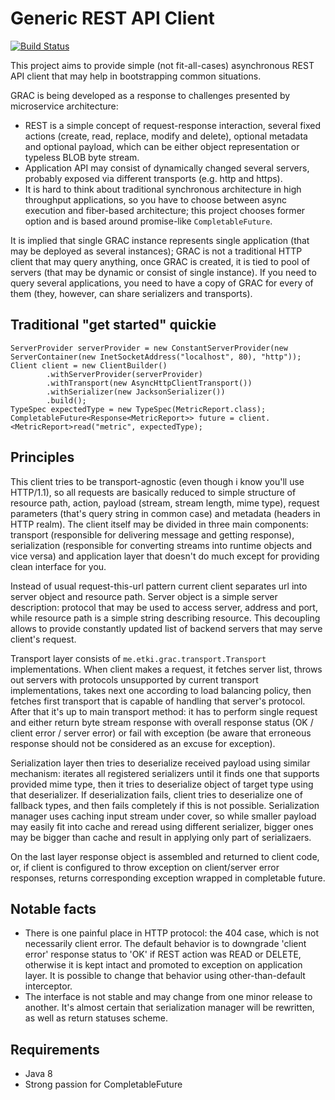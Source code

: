 # Generic REST API Client

[![Build Status](https://travis-ci.org/etki/grac.svg?branch=dev)](https://travis-ci.org/etki/grac)

This project aims to provide simple (not fit-all-cases) asynchronous 
REST API client that may help in bootstrapping common situations. 

GRAC is being developed as a response to challenges presented by
microservice architecture:

- REST is a simple concept of request-response interaction, several 
fixed actions (create, read, replace, modify and delete), optional
metadata and optional payload, which can be either object representation
or typeless BLOB byte stream.
- Application API may consist of dynamically changed several servers, 
probably exposed via different transports (e.g. http and https).
- It is hard to think about traditional synchronous architecture in 
high throughput applications, so you have to choose between async 
execution and fiber-based architecture; this project chooses former 
option and is based around promise-like `CompletableFuture`.

It is implied that single GRAC instance represents single application
(that may be deployed as several instances); GRAC is not a traditional 
HTTP client that may query anything, once GRAC is created, it is tied
to pool of servers (that may be dynamic or consist of single instance).
If you need to query several applications, you need to have a copy of
GRAC for every of them (they, however, can share serializers and 
transports).

## Traditional "get started" quickie

```
ServerProvider serverProvider = new ConstantServerProvider(new ServerContainer(new InetSocketAddress("localhost", 80), "http"));
Client client = new ClientBuilder()
        .withServerProvider(serverProvider)
        .withTransport(new AsyncHttpClientTransport())
        .withSerializer(new JacksonSerializer())
        .build();
TypeSpec expectedType = new TypeSpec(MetricReport.class);
CompletableFuture<Response<MetricReport>> future = client.<MetricReport>read("metric", expectedType);
```

## Principles

This client tries to be transport-agnostic (even though i know you'll 
use HTTP/1.1), so all requests are basically reduced to simple structure
of resource path, action, payload (stream, stream length, mime type),
request parameters (that's query string in common case) and 
metadata (headers in HTTP realm). The client itself may be divided in
three main components: transport (responsible for delivering message and
getting response), serialization (responsible for converting streams 
into runtime objects and vice versa) and application layer that doesn't 
do much except for providing clean interface for you.

Instead of usual request-this-url pattern current client separates
url into server object and resource path. Server object is a simple
server description: protocol that may be used to access server, address
and port, while resource path is a simple string describing resource.
This decoupling allows to provide constantly updated list of backend
servers that may serve client's request.

Transport layer consists of `me.etki.grac.transport.Transport` 
implementations. When client makes a request, it fetches server list, 
throws out servers with protocols unsupported by current transport 
implementations, takes next one according to load balancing policy,
then fetches first transport that is capable of handling that server's
protocol. After that it's up to main transport method: it has to perform 
single request and either return byte stream response with overall 
response status (OK / client error / server error) or fail with 
exception (be aware that erroneous response should not be considered as
an excuse for exception).

Serialization layer then tries to deserialize received payload using
similar mechanism: iterates all registered serializers until it finds 
one that supports provided mime type, then it tries to deserialize 
object of target type using that deserializer. If deserialization
fails, client tries to deserialize one of fallback types, and then fails
completely if this is not possible. Serialization manager uses caching
input stream under cover, so while smaller payload may easily fit into
cache and reread using different serializer, bigger ones may be bigger
than cache and result in applying only part of serializaers.

On the last layer response object is assembled and returned to client 
code, or, if client is configured to throw exception on client/server
error responses, returns corresponding exception wrapped in completable 
future.

## Notable facts

- There is one painful place in HTTP protocol: the 404 case, which is 
not necessarily client error. The default behavior is to downgrade 
'client error' response status to 'OK' if REST action was READ or 
DELETE, otherwise it is kept intact and promoted to exception on 
application layer. It is possible to change that behavior using 
other-than-default interceptor.
- The interface is not stable and may change from one minor release to
another. It's almost certain that serialization manager will be
rewritten, as well as return statuses scheme.

## Requirements

- Java 8
- Strong passion for CompletableFuture